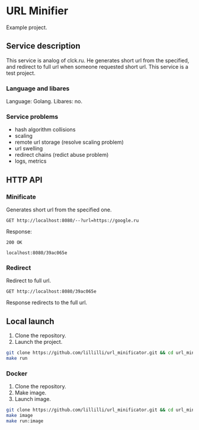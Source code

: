 # URL Minifier

Example project.

## Service description

This service is analog of сlck.ru. He generates short url from the specified, and redirect to full url when someone requested short url.
This service is a test project.

### Language and libares

Language: Golang.
Libares: no.

### Service problems

- hash algorithm collisions
- scaling
- remote url storage (resolve scaling problem)
- url swelling
- redirect chains (redict abuse problem)
- logs, metrics

## HTTP API

### Minificate

Generates short url from the specified one.

```http
GET http://localhost:8080/--?url=https://google.ru
```

Response:

```http
200 OK

localhost:8080/39ac065e
```

### Redirect

Redirect to full url.

```http
GET http://localhost:8080/39ac065e
```

Response redirects to the full url.

## Local launch

1. Clone the repository.
2. Launch the project.

```bash
git clone https://github.com/lillilli/url_minificator.git && cd url_minificator
make run
```

### Docker

1. Clone the repository.
2. Make image.
3. Launch image.

```bash
git clone https://github.com/lillilli/url_minificator.git && cd url_minificator
make image
make run:image
```
